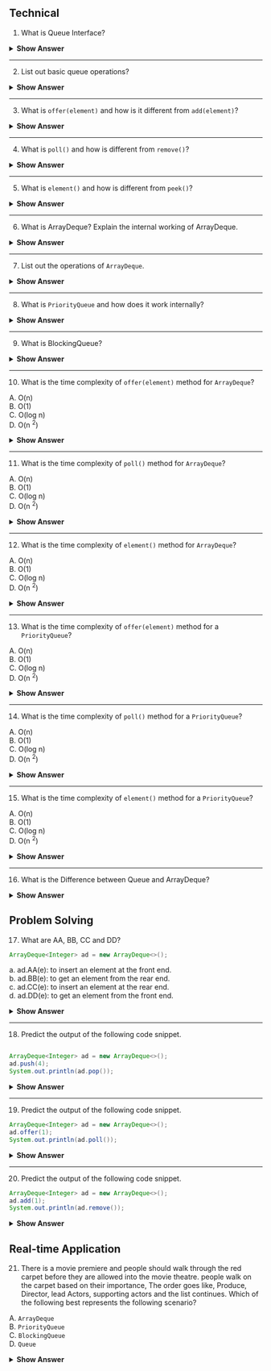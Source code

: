 ## Technical

1. What is  Queue Interface?

<details>
<summary><b>Show Answer</b></summary>

> - Queue stores elements before processing and normally queue follows the First in First out principle.
> Consider that there are two states "Ready for processing"(RFP) and " On Hold " (OH), the head is in the "RFP" state and all the elements behind the head are in the "OH" state. so elements in the queue are in pre processing state.
> - Queue Interface is used to implement a queue in java.
  
![Queue Interface](https://user-images.githubusercontent.com/103101208/184882415-4ff432b0-e6ae-4e92-a5f2-ba15675458b6.jpg)
  


</details>

---

2. List out basic queue operations?

<details>
<summary><b>Show Answer</b></summary>

> Along with operations in collections queue has some special operations like

> 1. `offer(element)`: used to add elements to the queue.
> 2. `poll()`: used to get the head element of the queue.
> 3. `element()`: returns head element of the queue.


</details>

---

3. What is `offer(element)` and how is it different from `add(element)`?

<details>
<summary><b>Show Answer</b></summary>

> - `offer(element)` is used to insert elements into queue
> - `offer(element)` returns a boolean value, true if the element is added to the queue and false if otherwise.
> - `add(element)` is also used to insert elements but add returns the element and creates an exception if elements cant be added to the collections.
> - `offer(element)` is prefered over `add(element)` to avoid exceptions in the program. 


</details>

---

4. What is `poll()` and how is different from `remove()`?

<details>
<summary><b>Show Answer</b></summary>

> - `poll()` is used to get head element from the queue.
> - `poll()` returns a the element, returns null if queue is empty.
> - `remove()` is used to delete elements from the queue.
> - `remove()` returns the element and throws an exception when the queue is empty.
> - `poll()` is prefered over `remove()` to avoid exceptions in the program.


</details>

---

5. What is  `element()` and how is different from `peek()`?

<details>
<summary><b>Show Answer</b></summary>

> - `element()` is used to get the head element from the queue, unlike the poll element doesn't remove elements from the queue. returns element or throws an exception if the queue is empty. 
> - `peek()` is used to get the head from the queue.  returns element or returns null if the queue is empty.
> -  `peek()` is prefered over `element()` to avoid excpetions in the program.


</details>

---

6. What is ArrayDeque? Explain the internal working of ArrayDeque.

<details>
<summary><b>Show Answer</b></summary>

> - ArrayDeque is a double-ended queue and it implements the Deque Interface.
> - Along with queue interface methods array, deque has some special methods to add and retrieve elements from both the front and rear end.

</details>

---

7. List out the operations of `ArrayDeque`.

<details>
<summary><b>Show Answer</b></summary>

> 1. `offerFirst(element)` is used to insert elemnts from the head
> 2. `offerLast(element)` similar to `offer(element)`, is used to add elements in the rear end.
> 3. `pollFirst()` is used to get an element from the head.
> 4. `pollLast()` similar to `poll()`, is used to get an element from the rear end.
> 5. `getFirst()` similar to `element()` ,is used to retrive an element from the head.
> 6. `getLast()` is used to retrive  an element from the rear end.
> 7. `peekFirst()` similar to `peek()`, is used to get but not remove the first element from the head.
> 8. `peekLast()` is used to but not remove the elemnt from the rear end.



</details>

---

8. What is `PriorityQueue` and how does it work internally?

<details>
<summary><b>Show Answer</b></summary>

> `PriorityQueue` is a queue that stores the elements in general order(ascending) or uses a comparator to sort the elements.

> Internally ` PriorityQueue` is a heap.
> By default elements are stored in the form of a min heap.



</details>

---

9. What is BlockingQueue?

<details>
<summary><b>Show Answer</b></summary>

<blockquote>

- `BlockingQueue` is similar to queue but it supports some operations like waiting for the queue to be non-empty to retrieve an element and waiting till the space is available to insert the elements.

- `BlockingQueue` doesn't accept null elements.
</blockquote>


</details>

---

10. What is the time complexity of <code>offer(element)</code> method for `ArrayDeque`?

A. O(n)<br>
B. O(1)<br>
C. O(log n)<br>
D. O(n <sup>2</sup>)

<details>
<summary><b>Show Answer</b></summary>

> B

<details>
<summary><b>Explanation</b></summary>

> In `ArrayDeque` elements are added at the rear end when `offer(element)` is used so time complexity is O(1).

</details>
</details>

---


11. What is the time complexity of <code>poll()</code> method for `ArrayDeque`?

A. O(n)<br>
B. O(1)<br>
C. O(log n)<br>
D. O(n <sup>2</sup>)

<details>
<summary><b>Show Answer</b></summary>

> B

<details>
<summary><b>Explanation</b></summary>

> In `ArrayDeque` elements are retrieved from the front end when `poll()` is used so time complexity is O(1).

</details>
</details>

---

12. What is the time complexity of <code>element()</code> method for `ArrayDeque`?

A. O(n)<br>
B. O(1)<br>
C. O(log n)<br>
D. O(n <sup>2</sup>)

<details>
<summary><b>Show Answer</b></summary>

> B

<details>
<summary><b>Explanation</b></summary>

>  In `ArrayDeque` elements are retrieved but not removed from the front end. When `element()` is used so time complexity is O(1). 

</details>
</details>

---

13. What is the time complexity of <code>offer(element)</code> method for a `PriorityQueue`?

A. O(n)<br>
B. O(1)<br>
C. O(log n)<br>
D. O(n <sup>2</sup>)

<details>
<summary><b>Show Answer</b></summary>

> C

<details>
<summary><b>Explanation</b></summary>

> elements are sorted and stored in the form of a heap in `PriorityQueue`. The time complexity to insert an element using `offer(element)` is O(log n).

</details>
</details>

---


14. What is the time complexity of <code>poll()</code> method for a `PriorityQueue`?

A. O(n)<br>
B. O(1)<br>
C. O(log n)<br>
D. O(n <sup>2</sup>)

<details>
<summary><b>Show Answer</b></summary>

> B

<details>
<summary><b>Explanation</b></summary>

> Elements are sorted in `PrirityQueue`, when ` poll()` is used the first element is retrieved.

</details>
</details>

---

15. What is the time complexity of <code>element()</code> method for a `PriorityQueue`?

A. O(n)<br>
B. O(1)<br>
C. O(log n)<br>
D. O(n <sup>2</sup>)

<details>
<summary><b>Show Answer</b></summary>

> B

<details>
<summary><b>Explanation</b></summary>

> Elements are sorted in `PrirityQueue`, when ` element()` is used the first element is retrieved but not removed.

</details>
</details>

---
16. What is the Difference between Queue and ArrayDeque?

<details>
  <summary><b>Show Answer</b></summary>
  
<blockquote>
  
  
  
  </blockquote>
  
  
</details>



## Problem Solving

17.  What are AA, BB, CC and DD?

``` java
ArrayDeque<Integer> ad = new ArrayDeque<>();
```
a. ad.AA(e): to insert an element at the front end.<br>
b. ad.BB(e): to get an element from the rear end.<br>
c. ad.CC(e): to insert an element at the rear end.<br>
d. ad.DD(e): to get an element from the front end.

<details>

<summary><b>Show Answer</b></summary>

<blockquote>


- AA is `offerFirst()` or `addFirst()`.
- BB is `pollLast()` or `removeLast()`.
- CC is `offer()` or `add()`.
- DD is `poll()` or `remove()`.

</blockquote>

</details>

---

18. Predict the output of the following code snippet.

``` java

ArrayDeque<Integer> ad = new ArrayDeque<>();
ad.push(4);
System.out.println(ad.pop());

``` 

<details>

<summary><b>Show Answer</b></summary>

> - 4
> - `ArrayDeque` acts like a stack , so `push(element)` and `pop()` can be implemented.

</details>

---

19. Predict the output of the following code snippet. 

``` java
ArrayDeque<Integer> ad = new ArrayDeque<>();
ad.offer(1);
System.out.println(ad.poll());

```

<details>

<summary><b>Show Answer</b></summary>

> -  4
> -  `ArrayDeque` acts like a queue , so `offer(element)` and `poll()` can be implemented.

</details>

---

20. Predict the output of the following code snippet. 

``` java
ArrayDeque<Integer> ad = new ArrayDeque<>();
ad.add(1);
System.out.println(ad.remove());

```

<details>

<summary><b>Show Answer</b></summary>

> - 1
> - `ArrayDeque` acts like a `List` , so `add(element)` and `remove()` can be implemented.
</details>



## Real-time Application

21. There is a movie premiere and people should walk through the red carpet before they are allowed into the movie theatre. people walk on the carpet based on their importance, The order goes like, Produce, Director, lead Actors, supporting actors and the list continues. Which of the following best represents the following scenario?

A. `ArrayDeque` <br>
B. `PriorityQueue` <br>
C. `BlockingQueue` <br>
D. `Queue` 

<details>

<summary><b> Show Answer </b></summary>

> B

<details>

<summary><b> Explanation </b></summary>

<blockquote>

people are allowed into the theatre based on their priority so the list of people can be stored using a PriorityQueue.

</blockquote>


</details>


</details>


















